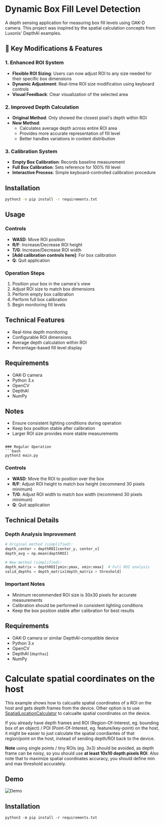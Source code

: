 # Dynamic Box Fill Level Detection

A depth sensing application for measuring box fill levels using OAK-D camera. This project was inspired by the spatial calculation concepts from Luxonis' DepthAI examples.

## 🔄 Key Modifications & Features

### 1. Enhanced ROI System
- **Flexible ROI Sizing**: Users can now adjust ROI to any size needed for their specific box dimensions
- **Dynamic Adjustment**: Real-time ROI size modification using keyboard controls
- **Visual Feedback**: Clear visualization of the selected area

### 2. Improved Depth Calculation
- **Original Method**: Only showed the closest pixel's depth within ROI
- **New Method**: 
  - Calculates average depth across entire ROI area
  - Provides more accurate representation of fill level
  - Better handles variations in content distribution

### 3. Calibration System
- **Empty Box Calibration**: Records baseline measurement
- **Full Box Calibration**: Sets reference for 100% fill level
- **Interactive Process**: Simple keyboard-controlled calibration procedure

## Installation
```bash
python3 -m pip install -r requirements.txt
```

## Usage

### Controls
- **WASD**: Move ROI position
- **R/F**: Increase/Decrease ROI height
- **T/G**: Increase/Decrease ROI width
- **[Add calibration controls here]**: For box calibration
- **Q**: Quit application

### Operation Steps
1. Position your box in the camera's view
2. Adjust ROI size to match box dimensions
3. Perform empty box calibration
4. Perform full box calibration
5. Begin monitoring fill levels

## Technical Features
- Real-time depth monitoring
- Configurable ROI dimensions
- Average depth calculation within ROI
- Percentage-based fill level display

## Requirements
- OAK-D camera
- Python 3.x
- OpenCV
- DepthAI
- NumPy

## Notes
- Ensure consistent lighting conditions during operation
- Keep box position stable after calibration
- Larger ROI size provides more stable measurements
```

### Regular Operation
```bash
python3 main.py
```

### Controls
- **WASD**: Move the ROI to position over the box
- **R/F**: Adjust ROI height to match box height (recommend 30 pixels minimum)
- **T/G**: Adjust ROI width to match box width (recommend 30 pixels minimum)
- **Q**: Quit application

## Technical Details

### Depth Analysis Improvement
```python
# Original method (simplified):
depth_center = depthROI[center_y, center_x]
depth_avg = np.mean(depthROI)

# New method (simplified):
depth_matrix = depthROI[ymin:ymax, xmin:xmax]  # Full ROI analysis
valid_depths = depth_matrix[depth_matrix > threshold]
```

### Important Notes
- Minimum recommended ROI size is 30x30 pixels for accurate measurements
- Calibration should be performed in consistent lighting conditions
- Keep the box position stable after calibration for best results

## Requirements
- OAK-D camera or similar DepthAI-compatible device
- Python 3.x
- OpenCV
- DepthAI (`depthai`)
- NumPy










# Calculate spatial coordinates on the host

This example shows how to calcualte spatial coordinates of a ROI on the host and gets depth frames from the device. Other option is to use [SpatialLocationCalculator](https://docs.luxonis.com/projects/api/en/latest/components/nodes/spatial_location_calculator/) to calcualte spatial coordinates on the device.

If you already have depth frames and ROI (Region-Of-Interest, eg. bounding box of an object) / POI (Point-Of-Interest, eg. feature/key-point) on
the host, it might be easier to just calculate the spatial coordiantes of that region/point on the host, instead of sending depth/ROI back
to the device.

**Note** using single points / tiny ROIs (eg. 3x3) should be avoided, as depth frame can be noisy, so you should use **at least 10x10 depth pixels
ROI**. Also note that to maximize spatial coordinates accuracy, you should define min and max threshold accurately.

## Demo

![Demo](https://user-images.githubusercontent.com/18037362/146296930-9e7071f5-33b9-45f9-af21-cace7ffffc0f.gif)

## Installation

```
python3 -m pip install -r requirements.txt
```
